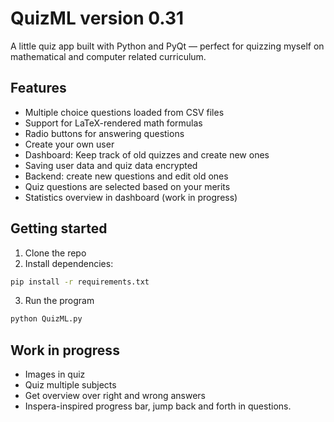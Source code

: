 # QuizML version 0.31

A little quiz app built with Python and PyQt — perfect for quizzing myself on mathematical and computer related curriculum.

## Features

- Multiple choice questions loaded from CSV files
- Support for LaTeX-rendered math formulas
- Radio buttons for answering questions
- Create your own user
- Dashboard: Keep track of old quizzes and create new ones
- Saving user data and quiz data encrypted
- Backend: create new questions and edit old ones
- Quiz questions are selected based on your merits
- Statistics overview in dashboard (work in progress)

## Getting started

1. Clone the repo
2. Install dependencies:

```bash
pip install -r requirements.txt
```

3. Run the program

```bash
python QuizML.py
```

## Work in progress

- Images in quiz
- Quiz multiple subjects
- Get overview over right and wrong answers
- Inspera-inspired progress bar, jump back and forth in questions.